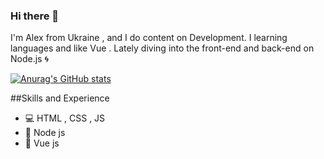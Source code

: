 ###  Hi there 👋

I'm Alex from Ukraine , and I do content on Development. I learning languages and like Vue . Lately diving into the front-end and back-end on Node.js 🌀

[![Anurag's GitHub stats](https://github-readme-stats.vercel.app/api?username=4Tezz)](https://github.com/anuraghazra/github-readme-stats)


##Skills and Experience 
* 💻 HTML , CSS , JS
* 🐲 Node js
* 📗 Vue js
